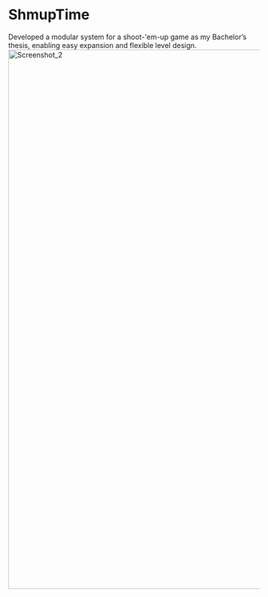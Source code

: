 # ShmupTime
 Developed a modular system for a shoot-'em-up game as my Bachelor’s thesis, enabling easy expansion and flexible level design.
<img width="1920" height="1080" alt="Screenshot_2" src="https://github.com/user-attachments/assets/ac7b7e83-d223-4165-8e03-e724d35c9533" />
